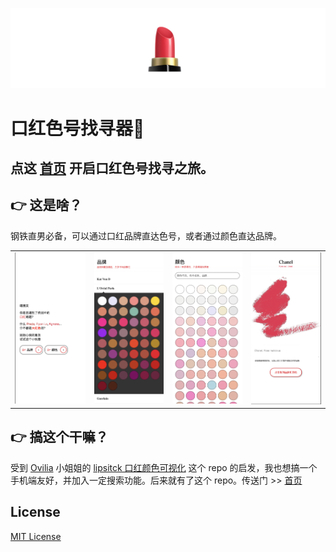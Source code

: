 ![Banner](./screenshots/banner.png)
# 口红色号找寻器💄
## 点这 [首页](https://zixiaowang.github.io/lipsticks/) 开启口红色号找寻之旅。
## 👉 这是啥？
钢铁直男必备，可以通过口红品牌直达色号，或者通过颜色直达品牌。

<table>
 <tr>
    <td><img src="./screenshots/home.png" alt="home screen"/></td>
    <td><img src="./screenshots/brands.png" alt="home screen"/></td>
    <td><img src="./screenshots/colors.png" alt="home screen"/></td>
    <td><img src="./screenshots/detail.png" alt="home screen"/></td>
 </tr>
</table>


## 👉 搞这个干嘛？
受到 [Ovilia](https://github.com/Ovilia) 小姐姐的 [lipsitck 口红颜色可视化](https://github.com/Ovilia/lipstick) 这个 repo 的启发，我也想搞一个手机端友好，并加入一定搜索功能。后来就有了这个 repo。传送门 >> [首页](https://zixiaowang.github.io/lipsticks/)

## License
[MIT License](./license.txt)